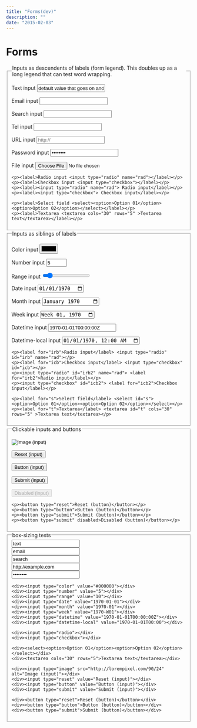 ```yaml
---
title: "Forms(dev)"
description: ""
date: "2015-02-03"
---
```


<div class="Container">


<h1>Forms</h1>

<form>
  <fieldset>
    <legend>Inputs as descendents of labels (form legend). This doubles up as a long legend that can test word wrapping.</legend>
    <p><label>Text input <input type="text" value="default value that goes on and on without stopping or punctuation"></label></p>
    <p><label>Email input <input type="email"></label></p>
    <p><label>Search input <input type="search"></label></p>
    <p><label>Tel input <input type="tel"></label></p>
    <p><label>URL input <input type="url" placeholder="http://"></label></p>
    <p><label>Password input <input type="password" value="password"></label></p>
    <p><label>File input <input type="file"></label></p>

    <p><label>Radio input <input type="radio" name="rad"></label></p>
    <p><label>Checkbox input <input type="checkbox"></label></p>
    <p><label><input type="radio" name="rad"> Radio input</label></p>
    <p><label><input type="checkbox"> Checkbox input</label></p>

    <p><label>Select field <select><option>Option 01</option><option>Option 02</option></select></label></p>
    <p><label>Textarea <textarea cols="30" rows="5" >Textarea text</textarea></label></p>
  </fieldset>

  <fieldset>
    <legend>Inputs as siblings of labels</legend>
    <p><label for="ic">Color input</label> <input type="color" id="ic" value="#000000"></p>
    <p><label for="in">Number input</label> <input type="number" id="in" min="0" max="10" value="5"></p>
    <p><label for="ir">Range input</label> <input type="range" id="ir" value="10"></p>
    <p><label for="idd">Date input</label> <input type="date" id="idd" value="1970-01-01"></p>
    <p><label for="idm">Month input</label> <input type="month" id="idm" value="1970-01"></p>
    <p><label for="idw">Week input</label> <input type="week" id="idw" value="1970-W01"></p>
    <p><label for="idt">Datetime input</label> <input type="datetime" id="idt" value="1970-01-01T00:00:00Z"></p>
    <p><label for="idtl">Datetime-local input</label> <input type="datetime-local" id="idtl" value="1970-01-01T00:00"></p>

    <p><label for="irb">Radio input</label> <input type="radio" id="irb" name="rad"></p>
    <p><label for="icb">Checkbox input</label> <input type="checkbox" id="icb"></p>
    <p><input type="radio" id="irb2" name="rad"> <label for="irb2">Radio input</label></p>
    <p><input type="checkbox" id="icb2"> <label for="icb2">Checkbox input</label></p>

    <p><label for="s">Select field</label> <select id="s"><option>Option 01</option><option>Option 02</option></select></p>
    <p><label for="t">Textarea</label> <textarea id="t" cols="30" rows="5" >Textarea text</textarea></p>
  </fieldset>

  <fieldset>
    <legend>Clickable inputs and buttons</legend>
    <p><input type="image" src="http://lorempixel.com/90/24" alt="Image (input)"></p>
    <p><input type="reset" value="Reset (input)"></p>
    <p><input type="button" value="Button (input)"></p>
    <p><input type="submit" value="Submit (input)"></p>
    <p><input type="submit" value="Disabled (input)" disabled></p>

    <p><button type="reset">Reset (button)</button></p>
    <p><button type="button">Button (button)</button></p>
    <p><button type="submit">Submit (button)</button></p>
    <p><button type="submit" disabled>Disabled (button)</button></p>
  </fieldset>

  <fieldset id="boxsize">
    <legend>box-sizing tests</legend>
    <div><input type="text" value="text"></div>
    <div><input type="email" value="email"></div>
    <div><input type="search" value="search"></div>
    <div><input type="url" value="http://example.com"></div>
    <div><input type="password" value="password"></div>

    <div><input type="color" value="#000000"></div>
    <div><input type="number" value="5"></div>
    <div><input type="range" value="10"></div>
    <div><input type="date" value="1970-01-01"></div>
    <div><input type="month" value="1970-01"></div>
    <div><input type="week" value="1970-W01"></div>
    <div><input type="datetime" value="1970-01-01T00:00:00Z"></div>
    <div><input type="datetime-local" value="1970-01-01T00:00"></div>

    <div><input type="radio"></div>
    <div><input type="checkbox"></div>

    <div><select><option>Option 01</option><option>Option 02</option></select></div>
    <div><textarea cols="30" rows="5">Textarea text</textarea></div>

    <div><input type="image" src="http://lorempixel.com/90/24" alt="Image (input)"></div>
    <div><input type="reset" value="Reset (input)"></div>
    <div><input type="button" value="Button (input)"></div>
    <div><input type="submit" value="Submit (input)"></div>

    <div><button type="reset">Reset (button)</button></div>
    <div><button type="button">Button (button)</button></div>
    <div><button type="submit">Submit (button)</button></div>
  </fieldset>
</form>

</div>
